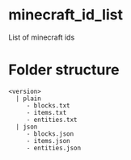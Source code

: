 # minecraft_id_list
 List of minecraft ids

# Folder structure
```
<version>
  | plain
     - blocks.txt
     - items.txt
     - entities.txt
  | json
     - blocks.json
     - items.json
     - entities.json
```
